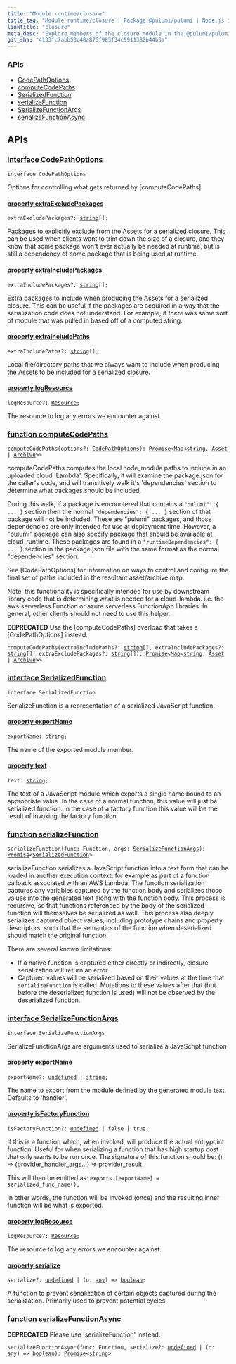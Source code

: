 ```yaml
---
title: "Module runtime/closure"
title_tag: "Module runtime/closure | Package @pulumi/pulumi | Node.js SDK"
linktitle: "closure"
meta_desc: "Explore members of the closure module in the @pulumi/pulumi package."
git_sha: "4133fc7abb53c48a875f983f34c9911382b44b3a"
---
```


<!-- WARNING: this page was generated by a tool. Do not edit it by hand. -->
<!-- To change it, please see https://github.com/pulumi/docs/tree/master/tools/tscdocgen. -->






<h3>APIs</h3>
<ul class="api">
    <li><a href="#CodePathOptions"><span class="symbol api"></span>CodePathOptions</a></li>
    <li><a href="#computeCodePaths"><span class="symbol api"></span>computeCodePaths</a></li>
    <li><a href="#SerializedFunction"><span class="symbol api"></span>SerializedFunction</a></li>
    <li><a href="#serializeFunction"><span class="symbol api"></span>serializeFunction</a></li>
    <li><a href="#SerializeFunctionArgs"><span class="symbol api"></span>SerializeFunctionArgs</a></li>
    <li><a href="#serializeFunctionAsync"><span class="symbol api"></span>serializeFunctionAsync</a></li>
</ul>




<h2 id="apis">APIs</h2>
<h3 class="pdoc-module-header" id="CodePathOptions" data-link-title="CodePathOptions">
    <a href="https://github.com/pulumi/pulumi/blob/{{< param git_sha >}}/sdk/nodejs/runtime/closure/codePaths.ts#L29">
        interface <strong>CodePathOptions</strong>
    </a>
</h3>

<pre class="highlight"><code><span class='kr'>interface</span> <span class='nx'>CodePathOptions</span></code></pre>

Options for controlling what gets returned by [computeCodePaths].

<h4 class="pdoc-member-header" id="CodePathOptions-extraExcludePackages">
<a class="pdoc-child-name" href="https://github.com/pulumi/pulumi/blob/{{< param git_sha >}}/sdk/nodejs/runtime/closure/codePaths.ts#L50">property <b>extraExcludePackages</b></a>
</h4>

<pre class="highlight"><code><span class='kd'></span>extraExcludePackages?: <span class='kd'><a href='https://developer.mozilla.org/en-US/docs/Web/JavaScript/Reference/Global_Objects/String'>string</a></span>[];</code></pre>

Packages to explicitly exclude from the Assets for a serialized closure.  This can be used
when clients want to trim down the size of a closure, and they know that some package won't
ever actually be needed at runtime, but is still a dependency of some package that is being
used at runtime.

<h4 class="pdoc-member-header" id="CodePathOptions-extraIncludePackages">
<a class="pdoc-child-name" href="https://github.com/pulumi/pulumi/blob/{{< param git_sha >}}/sdk/nodejs/runtime/closure/codePaths.ts#L42">property <b>extraIncludePackages</b></a>
</h4>

<pre class="highlight"><code><span class='kd'></span>extraIncludePackages?: <span class='kd'><a href='https://developer.mozilla.org/en-US/docs/Web/JavaScript/Reference/Global_Objects/String'>string</a></span>[];</code></pre>

Extra packages to include when producing the Assets for a serialized closure.  This can be
useful if the packages are acquired in a way that the serialization code does not understand.
For example, if there was some sort of module that was pulled in based off of a computed
string.

<h4 class="pdoc-member-header" id="CodePathOptions-extraIncludePaths">
<a class="pdoc-child-name" href="https://github.com/pulumi/pulumi/blob/{{< param git_sha >}}/sdk/nodejs/runtime/closure/codePaths.ts#L34">property <b>extraIncludePaths</b></a>
</h4>

<pre class="highlight"><code><span class='kd'></span>extraIncludePaths?: <span class='kd'><a href='https://developer.mozilla.org/en-US/docs/Web/JavaScript/Reference/Global_Objects/String'>string</a></span>[];</code></pre>

Local file/directory paths that we always want to include when producing the Assets to be
included for a serialized closure.

<h4 class="pdoc-member-header" id="CodePathOptions-logResource">
<a class="pdoc-child-name" href="https://github.com/pulumi/pulumi/blob/{{< param git_sha >}}/sdk/nodejs/runtime/closure/codePaths.ts#L55">property <b>logResource</b></a>
</h4>

<pre class="highlight"><code><span class='kd'></span>logResource?: <a href='/docs/reference/pkg/nodejs/pulumi/pulumi/#Resource'>Resource</a>;</code></pre>

The resource to log any errors we encounter against.

<h3 class="pdoc-module-header" id="computeCodePaths" data-link-title="computeCodePaths">
    <a href="https://github.com/pulumi/pulumi/blob/{{< param git_sha >}}/sdk/nodejs/runtime/closure/codePaths.ts#L78">
        function <strong>computeCodePaths</strong>
    </a>
</h3>


<pre class="highlight"><code><span class='kd'></span>computeCodePaths(options?: <a href='#CodePathOptions'>CodePathOptions</a>): <a href='https://developer.mozilla.org/en-US/docs/Web/JavaScript/Reference/Global_Objects/Promise'>Promise</a>&lt;<a href='https://developer.mozilla.org/en-US/docs/Web/JavaScript/Reference/Global_Objects/Map'>Map</a>&lt;<span class='kd'><a href='https://developer.mozilla.org/en-US/docs/Web/JavaScript/Reference/Global_Objects/String'>string</a></span>, <a href='/docs/reference/pkg/nodejs/pulumi/pulumi/asset/#Asset'>Asset</a> | <a href='/docs/reference/pkg/nodejs/pulumi/pulumi/asset/#Archive'>Archive</a>&gt;&gt;</code></pre>


computeCodePaths computes the local node_module paths to include in an uploaded cloud 'Lambda'.
Specifically, it will examine the package.json for the caller's code, and will transitively walk
it's 'dependencies' section to determine what packages should be included.

During this walk, if a package is encountered that contains a `"pulumi": { ... }` section then
the normal `"dependencies": { ... }` section of that package will not be included.  These are
"pulumi" packages, and those dependencies are only intended for use at deployment time. However,
a "pulumi" package can also specify package that should be available at cloud-runtime.  These
packages are found in a `"runtimeDependencies": { ... }` section in the package.json file with
the same format as the normal "dependencies" section.

See [CodePathOptions] for information on ways to control and configure the final set of paths
included in the resultant asset/archive map.

Note: this functionality is specifically intended for use by downstream library code that is
determining what is needed for a cloud-lambda.  i.e. the aws.serverless.Function or
azure.serverless.FunctionApp libraries.  In general, other clients should not need to use this
helper.


<div class="note note-deprecated">
<i class="fas fa-exclamation-triangle pr-2"></i><strong>DEPRECATED</strong>
Use the [computeCodePaths] overload that takes a [CodePathOptions] instead.
</div>
<pre class="highlight"><code><span class='kd'></span>computeCodePaths(extraIncludePaths?: <span class='kd'><a href='https://developer.mozilla.org/en-US/docs/Web/JavaScript/Reference/Global_Objects/String'>string</a></span>[], extraIncludePackages?: <span class='kd'><a href='https://developer.mozilla.org/en-US/docs/Web/JavaScript/Reference/Global_Objects/String'>string</a></span>[], extraExcludePackages?: <span class='kd'><a href='https://developer.mozilla.org/en-US/docs/Web/JavaScript/Reference/Global_Objects/String'>string</a></span>[]): <a href='https://developer.mozilla.org/en-US/docs/Web/JavaScript/Reference/Global_Objects/Promise'>Promise</a>&lt;<a href='https://developer.mozilla.org/en-US/docs/Web/JavaScript/Reference/Global_Objects/Map'>Map</a>&lt;<span class='kd'><a href='https://developer.mozilla.org/en-US/docs/Web/JavaScript/Reference/Global_Objects/String'>string</a></span>, <a href='/docs/reference/pkg/nodejs/pulumi/pulumi/asset/#Asset'>Asset</a> | <a href='/docs/reference/pkg/nodejs/pulumi/pulumi/asset/#Archive'>Archive</a>&gt;&gt;</code></pre>

<h3 class="pdoc-module-header" id="SerializedFunction" data-link-title="SerializedFunction">
    <a href="https://github.com/pulumi/pulumi/blob/{{< param git_sha >}}/sdk/nodejs/runtime/closure/serializeClosure.ts#L55">
        interface <strong>SerializedFunction</strong>
    </a>
</h3>

<pre class="highlight"><code><span class='kr'>interface</span> <span class='nx'>SerializedFunction</span></code></pre>

SerializeFunction is a representation of a serialized JavaScript function.

<h4 class="pdoc-member-header" id="SerializedFunction-exportName">
<a class="pdoc-child-name" href="https://github.com/pulumi/pulumi/blob/{{< param git_sha >}}/sdk/nodejs/runtime/closure/serializeClosure.ts#L65">property <b>exportName</b></a>
</h4>

<pre class="highlight"><code><span class='kd'></span>exportName: <span class='kd'><a href='https://developer.mozilla.org/en-US/docs/Web/JavaScript/Reference/Global_Objects/String'>string</a></span>;</code></pre>

The name of the exported module member.

<h4 class="pdoc-member-header" id="SerializedFunction-text">
<a class="pdoc-child-name" href="https://github.com/pulumi/pulumi/blob/{{< param git_sha >}}/sdk/nodejs/runtime/closure/serializeClosure.ts#L61">property <b>text</b></a>
</h4>

<pre class="highlight"><code><span class='kd'></span>text: <span class='kd'><a href='https://developer.mozilla.org/en-US/docs/Web/JavaScript/Reference/Global_Objects/String'>string</a></span>;</code></pre>

The text of a JavaScript module which exports a single name bound to an appropriate value.
In the case of a normal function, this value will just be serialized function.  In the case
of a factory function this value will be the result of invoking the factory function.

<h3 class="pdoc-module-header" id="serializeFunction" data-link-title="serializeFunction">
    <a href="https://github.com/pulumi/pulumi/blob/{{< param git_sha >}}/sdk/nodejs/runtime/closure/serializeClosure.ts#L85">
        function <strong>serializeFunction</strong>
    </a>
</h3>


<pre class="highlight"><code><span class='kd'></span>serializeFunction(func: Function, args: <a href='#SerializeFunctionArgs'>SerializeFunctionArgs</a>): <a href='https://developer.mozilla.org/en-US/docs/Web/JavaScript/Reference/Global_Objects/Promise'>Promise</a>&lt;<a href='#SerializedFunction'>SerializedFunction</a>&gt;</code></pre>


serializeFunction serializes a JavaScript function into a text form that can be loaded in another execution context,
for example as part of a function callback associated with an AWS Lambda.  The function serialization captures any
variables captured by the function body and serializes those values into the generated text along with the function
body.  This process is recursive, so that functions referenced by the body of the serialized function will themselves
be serialized as well.  This process also deeply serializes captured object values, including prototype chains and
property descriptors, such that the semantics of the function when deserialized should match the original function.

There are several known limitations:
- If a native function is captured either directly or indirectly, closure serialization will return an error.
- Captured values will be serialized based on their values at the time that `serializeFunction` is called.  Mutations
  to these values after that (but before the deserialized function is used) will not be observed by the deserialized
  function.

<h3 class="pdoc-module-header" id="SerializeFunctionArgs" data-link-title="SerializeFunctionArgs">
    <a href="https://github.com/pulumi/pulumi/blob/{{< param git_sha >}}/sdk/nodejs/runtime/closure/serializeClosure.ts#L23">
        interface <strong>SerializeFunctionArgs</strong>
    </a>
</h3>

<pre class="highlight"><code><span class='kr'>interface</span> <span class='nx'>SerializeFunctionArgs</span></code></pre>

SerializeFunctionArgs are arguments used to serialize a JavaScript function

<h4 class="pdoc-member-header" id="SerializeFunctionArgs-exportName">
<a class="pdoc-child-name" href="https://github.com/pulumi/pulumi/blob/{{< param git_sha >}}/sdk/nodejs/runtime/closure/serializeClosure.ts#L27">property <b>exportName</b></a>
</h4>

<pre class="highlight"><code><span class='kd'></span>exportName?: <span class='kd'><a href='https://developer.mozilla.org/en-US/docs/Web/JavaScript/Reference/Global_Objects/undefined'>undefined</a></span> | <span class='kd'><a href='https://developer.mozilla.org/en-US/docs/Web/JavaScript/Reference/Global_Objects/String'>string</a></span>;</code></pre>

The name to export from the module defined by the generated module text.  Defaults to 'handler'.

<h4 class="pdoc-member-header" id="SerializeFunctionArgs-isFactoryFunction">
<a class="pdoc-child-name" href="https://github.com/pulumi/pulumi/blob/{{< param git_sha >}}/sdk/nodejs/runtime/closure/serializeClosure.ts#L44">property <b>isFactoryFunction</b></a>
</h4>

<pre class="highlight"><code><span class='kd'></span>isFactoryFunction?: <span class='kd'><a href='https://developer.mozilla.org/en-US/docs/Web/JavaScript/Reference/Global_Objects/undefined'>undefined</a></span> | <span class='kd'>false</span> | <span class='kd'>true</span>;</code></pre>

If this is a function which, when invoked, will produce the actual entrypoint function.
Useful for when serializing a function that has high startup cost that only wants to be
run once. The signature of this function should be:  () => (provider_handler_args...) => provider_result

This will then be emitted as: `exports.[exportName] = serialized_func_name();`

In other words, the function will be invoked (once) and the resulting inner function will
be what is exported.

<h4 class="pdoc-member-header" id="SerializeFunctionArgs-logResource">
<a class="pdoc-child-name" href="https://github.com/pulumi/pulumi/blob/{{< param git_sha >}}/sdk/nodejs/runtime/closure/serializeClosure.ts#L49">property <b>logResource</b></a>
</h4>

<pre class="highlight"><code><span class='kd'></span>logResource?: <a href='/docs/reference/pkg/nodejs/pulumi/pulumi/#Resource'>Resource</a>;</code></pre>

The resource to log any errors we encounter against.

<h4 class="pdoc-member-header" id="SerializeFunctionArgs-serialize">
<a class="pdoc-child-name" href="https://github.com/pulumi/pulumi/blob/{{< param git_sha >}}/sdk/nodejs/runtime/closure/serializeClosure.ts#L32">property <b>serialize</b></a>
</h4>

<pre class="highlight"><code><span class='kd'></span>serialize?: <span class='kd'><a href='https://developer.mozilla.org/en-US/docs/Web/JavaScript/Reference/Global_Objects/undefined'>undefined</a></span> | (o: <span class='kd'><a href='https://www.typescriptlang.org/docs/handbook/basic-types.html#any'>any</a></span>) => <span class='kd'><a href='https://developer.mozilla.org/en-US/docs/Web/JavaScript/Reference/Global_Objects/Boolean'>boolean</a></span>;</code></pre>

A function to prevent serialization of certain objects captured during the serialization.  Primarily used to
prevent potential cycles.

<h3 class="pdoc-module-header" id="serializeFunctionAsync" data-link-title="serializeFunctionAsync">
    <a href="https://github.com/pulumi/pulumi/blob/{{< param git_sha >}}/sdk/nodejs/runtime/closure/serializeClosure.ts#L100">
        function <strong>serializeFunctionAsync</strong>
    </a>
</h3>


<div class="note note-deprecated">
<i class="fas fa-exclamation-triangle pr-2"></i><strong>DEPRECATED</strong>
Please use &#39;serializeFunction&#39; instead.
</div>
<pre class="highlight"><code><span class='kd'></span>serializeFunctionAsync(func: Function, serialize?: <span class='kd'><a href='https://developer.mozilla.org/en-US/docs/Web/JavaScript/Reference/Global_Objects/undefined'>undefined</a></span> | (o: <span class='kd'><a href='https://www.typescriptlang.org/docs/handbook/basic-types.html#any'>any</a></span>) => <span class='kd'><a href='https://developer.mozilla.org/en-US/docs/Web/JavaScript/Reference/Global_Objects/Boolean'>boolean</a></span>): <a href='https://developer.mozilla.org/en-US/docs/Web/JavaScript/Reference/Global_Objects/Promise'>Promise</a>&lt;<span class='kd'><a href='https://developer.mozilla.org/en-US/docs/Web/JavaScript/Reference/Global_Objects/String'>string</a></span>&gt;</code></pre>

